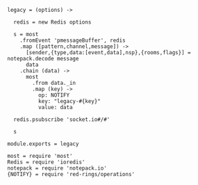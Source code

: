     legacy = (options) ->

      redis = new Redis options

      s = most
        .fromEvent 'pmessageBuffer', redis
        .map ([pattern,channel,message]) ->
          [sender,{type,data:[event,data],nsp},{rooms,flags}] = notepack.decode message
          data
        .chain (data) ->
          most
            .from data._in
            .map (key) ->
              op: NOTIFY
              key: "legacy-#{key}"
              value: data

      redis.psubscribe 'socket.io#/#'

      s

    module.exports = legacy

    most = require 'most'
    Redis = require 'ioredis'
    notepack = require 'notepack.io'
    {NOTIFY} = require 'red-rings/operations'
